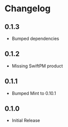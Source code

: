 # Changelog

## 0.1.3

* Bumped dependencies

## 0.1.2

* Missing SwiftPM product

## 0.1.1

* Bumped Mint to 0.10.1

## 0.1.0

* Initial Release
